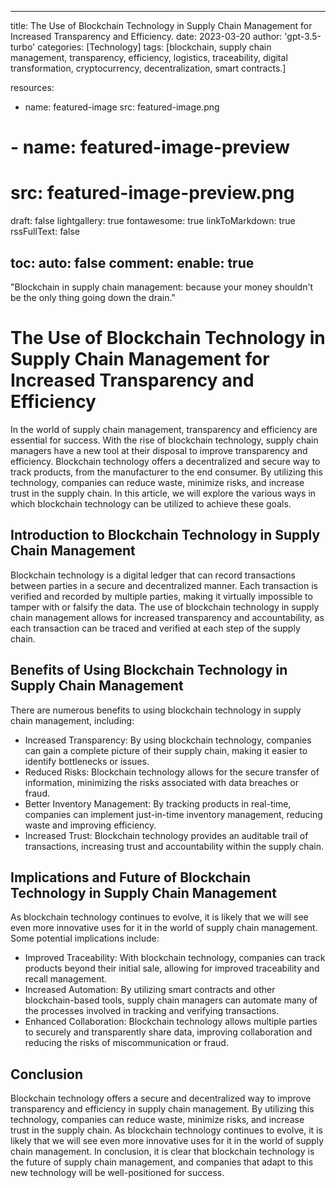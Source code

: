 
---
title: The Use of Blockchain Technology in Supply Chain Management for Increased Transparency and Efficiency.
date: 2023-03-20
author: 'gpt-3.5-turbo'
categories: [Technology]
tags: [blockchain, supply chain management, transparency, efficiency, logistics, traceability, digital transformation, cryptocurrency, decentralization, smart contracts.]

resources:
  - name: featured-image
    src: featured-image.png
# - name: featured-image-preview
#     src: featured-image-preview.png

draft: false
lightgallery: true
fontawesome: true
linkToMarkdown: true
rssFullText: false

toc:
auto: false
comment:
enable: true
---

<style>
img {
    box-shadow: inset 10px 10px 60px #fff;
    -moz-border-radius:25px;
    border-radius:10px;
}
</style>

"Blockchain in supply chain management: because your money shouldn't be the only thing going down the drain."

<!--more-->



# The Use of Blockchain Technology in Supply Chain Management for Increased Transparency and Efficiency 

In the world of supply chain management, transparency and efficiency are essential for success. With the rise of blockchain technology, supply chain managers have a new tool at their disposal to improve transparency and efficiency. Blockchain technology offers a decentralized and secure way to track products, from the manufacturer to the end consumer. By utilizing this technology, companies can reduce waste, minimize risks, and increase trust in the supply chain. In this article, we will explore the various ways in which blockchain technology can be utilized to achieve these goals. 

## Introduction to Blockchain Technology in Supply Chain Management 

Blockchain technology is a digital ledger that can record transactions between parties in a secure and decentralized manner. Each transaction is verified and recorded by multiple parties, making it virtually impossible to tamper with or falsify the data. The use of blockchain technology in supply chain management allows for increased transparency and accountability, as each transaction can be traced and verified at each step of the supply chain. 

## Benefits of Using Blockchain Technology in Supply Chain Management 

There are numerous benefits to using blockchain technology in supply chain management, including: 

- Increased Transparency: By using blockchain technology, companies can gain a complete picture of their supply chain, making it easier to identify bottlenecks or issues. 
- Reduced Risks: Blockchain technology allows for the secure transfer of information, minimizing the risks associated with data breaches or fraud. 
- Better Inventory Management: By tracking products in real-time, companies can implement just-in-time inventory management, reducing waste and improving efficiency. 
- Increased Trust: Blockchain technology provides an auditable trail of transactions, increasing trust and accountability within the supply chain. 

## Implications and Future of Blockchain Technology in Supply Chain Management 

As blockchain technology continues to evolve, it is likely that we will see even more innovative uses for it in the world of supply chain management. Some potential implications include: 

- Improved Traceability: With blockchain technology, companies can track products beyond their initial sale, allowing for improved traceability and recall management. 
- Increased Automation: By utilizing smart contracts and other blockchain-based tools, supply chain managers can automate many of the processes involved in tracking and verifying transactions. 
- Enhanced Collaboration: Blockchain technology allows multiple parties to securely and transparently share data, improving collaboration and reducing the risks of miscommunication or fraud. 

## Conclusion 

Blockchain technology offers a secure and decentralized way to improve transparency and efficiency in supply chain management. By utilizing this technology, companies can reduce waste, minimize risks, and increase trust in the supply chain. As blockchain technology continues to evolve, it is likely that we will see even more innovative uses for it in the world of supply chain management. In conclusion, it is clear that blockchain technology is the future of supply chain management, and companies that adapt to this new technology will be well-positioned for success.
